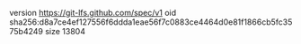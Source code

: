 version https://git-lfs.github.com/spec/v1
oid sha256:d8a7ce4ef127556f6ddda1eae56f7c0883ce4464d0e81f1866cb5fc3575b4249
size 13804
